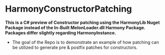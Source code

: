 # HarmonyConstructorPatching

__This is a C# preview of Constructor patching using the HarmonyLib Nuget Package instead of the In-Built MelonLoader.dll Harmony Package.__
__Packages differ slightly regarding HarmonyInstance.__

* The goal of the Repo is to demonstrate an example of how patching can be utilized to generate pre & postfix patches for constructors.
